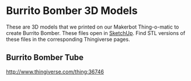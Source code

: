 Burrito Bomber 3D Models
========================
These are 3D models that we printed on our Makerbot Thing-o-matic to create Burrito Bomber. These files open in [SketchUp](http://www.sketchup.com/). Find STL versions of these files in the corresponding Thingiverse pages.

Burrito Bomber Tube
-------------------
http://www.thingiverse.com/thing:36746